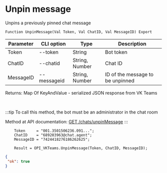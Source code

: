 ﻿---
sidebar_position: 10
---

# Unpin message
 Unpins a previously pinned chat message



`Function UnpinMessage(Val Token, Val ChatID, Val MessageID) Export`

  | Parameter | CLI option | Type | Description |
  |-|-|-|-|
  | Token | --token | String | Bot token |
  | ChatID | --chatid | String, Number | Chat ID |
  | MessageID | --messageid | String, Number | ID of the message to be unpinned |

  
  Returns:  Map Of KeyAndValue - serialized JSON response from VK Teams

<br/>

:::tip
To call this method, the bot must be an administrator in the chat room

 Method at API documentation: [GET /chats/unpinMessage](https://teams.vk.com/botapi/#/chats/get_chats_unpinMessage)
:::
<br/>


```bsl title="Code example"
    Token     = "001.3501506236.091...";
    ChatID    = "689203963@chat.agent";
    MessageID = "7424418276186262625";

    Result = OPI_VKTeams.UnpinMessage(Token, ChatID, MessageID);
```
 



```json title="Result"
{
 "ok": true
}
```
